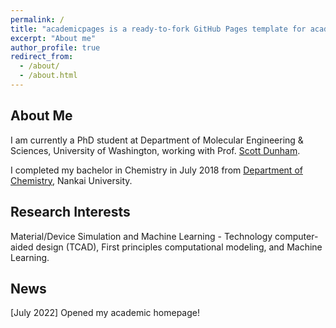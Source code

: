 ```yaml
---
permalink: /
title: "academicpages is a ready-to-fork GitHub Pages template for academic personal websites"
excerpt: "About me"
author_profile: true
redirect_from: 
  - /about/
  - /about.html
---
```


## About Me

I am currently a PhD student at Department of Molecular Engineering & Sciences, University of Washington, working with Prof. [Scott Dunham](https://dunham.ece.uw.edu/).



I completed my bachelor in Chemistry in July 2018 from [Department of Chemistry](https://chem.nankai.edu.cn/), Nankai University.

## Research Interests

Material/Device Simulation and Machine Learning - Technology computer-aided design (TCAD), First principles computational modeling, and Machine Learning.

## News

[July 2022] Opened my academic homepage!


